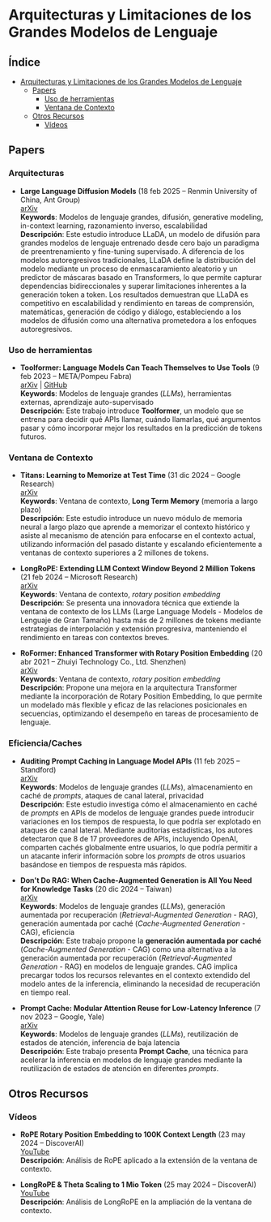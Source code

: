 # Arquitecturas y Limitaciones de los Grandes Modelos de Lenguaje

## Índice

- [Arquitecturas y Limitaciones de los Grandes Modelos de Lenguaje](#arquitecturas-y-limitaciones-de-los-grandes-modelos-de-lenguaje)
  - [Papers](#papers)
    - [Uso de herramientas](#uso-de-herramientas)
    - [Ventana de Contexto](#ventana-de-contexto)
  - [Otros Recursos](#otros-recursos)
    - [Vídeos](#vídeos)

## Papers

### Arquitecturas

* **Large Language Diffusion Models** (18 feb 2025 – Renmin University of China, Ant Group)  
  [arXiv](https://arxiv.org/pdf/2502.09992)  
  **Keywords**: Modelos de lenguaje grandes, difusión, generative modeling, in-context learning, razonamiento inverso, escalabilidad  
  **Descripción**: Este estudio introduce LLaDA, un modelo de difusión para grandes modelos de lenguaje entrenado desde cero bajo un paradigma de preentrenamiento y fine-tuning supervisado. A diferencia de los modelos autoregresivos tradicionales, LLaDA define la distribución del modelo mediante un proceso de enmascaramiento aleatorio y un predictor de máscaras basado en Transformers, lo que permite capturar dependencias bidireccionales y superar limitaciones inherentes a la generación token a token. Los resultados demuestran que LLaDA es competitivo en escalabilidad y rendimiento en tareas de comprensión, matemáticas, generación de código y diálogo, estableciendo a los modelos de difusión como una alternativa prometedora a los enfoques autoregresivos.


### Uso de herramientas

* **Toolformer: Language Models Can Teach Themselves to Use Tools** (9 feb 2023 – META/Pompeu Fabra)  
  [arXiv](https://arxiv.org/abs/2302.04761) | [GitHub](https://github.com/conceptofmind/toolformer)  
  **Keywords**: Modelos de lenguaje grandes (*LLMs*), herramientas externas, aprendizaje auto-supervisado  
  **Descripción**: Este trabajo introduce **Toolformer**, un modelo que se entrena para decidir qué APIs llamar, cuándo llamarlas, qué argumentos pasar y cómo incorporar mejor los resultados en la predicción de tokens futuros. 

### Ventana de Contexto

* **Titans: Learning to Memorize at Test Time** (31 dic 2024 – Google Research)  
  [arXiv](https://arxiv.org/abs/2501.00663)  
  **Keywords**: Ventana de contexto, **Long Term Memory** (memoria a largo plazo)  
  **Descripción**: Este estudio introduce un nuevo módulo de memoria neural a largo plazo que aprende a memorizar el contexto histórico y asiste al mecanismo de atención para enfocarse en el contexto actual, utilizando información del pasado distante y escalando eficientemente a ventanas de contexto superiores a 2 millones de tokens.

* **LongRoPE: Extending LLM Context Window Beyond 2 Million Tokens** (21 feb 2024 – Microsoft Research)  
  [arXiv](https://arxiv.org/abs/2402.13753)  
  **Keywords**: Ventana de contexto, *rotary position embedding*  
  **Descripción**: Se presenta una innovadora técnica que extiende la ventana de contexto de los LLMs (Large Language Models - Modelos de Lenguaje de Gran Tamaño) hasta más de 2 millones de tokens mediante estrategias de interpolación y extensión progresiva, manteniendo el rendimiento en tareas con contextos breves.

* **RoFormer: Enhanced Transformer with Rotary Position Embedding** (20 abr 2021 – Zhuiyi Technology Co., Ltd. Shenzhen)  
  [arXiv](https://arxiv.org/abs/2104.09864)  
  **Keywords**: Ventana de contexto, *rotary position embedding*  
  **Descripción**: Propone una mejora en la arquitectura Transformer mediante la incorporación de Rotary Position Embedding, lo que permite un modelado más flexible y eficaz de las relaciones posicionales en secuencias, optimizando el desempeño en tareas de procesamiento de lenguaje.


### Eficiencia/Caches

* **Auditing Prompt Caching in Language Model APIs** (11 feb 2025 – Standford)    
  [arXiv](https://arxiv.org/abs/2502.07776)  
  **Keywords**: Modelos de lenguaje grandes (*LLMs*), almacenamiento en caché de *prompts*, ataques de canal lateral, privacidad  
  **Descripción**: Este estudio investiga cómo el almacenamiento en caché de *prompts* en APIs de modelos de lenguaje grandes puede introducir variaciones en los tiempos de respuesta, lo que podría ser explotado en ataques de canal lateral. Mediante auditorías estadísticas, los autores detectaron que 8 de 17 proveedores de APIs, incluyendo OpenAI, comparten cachés globalmente entre usuarios, lo que podría permitir a un atacante inferir información sobre los *prompts* de otros usuarios basándose en tiempos de respuesta más rápidos. 

* **Don't Do RAG: When Cache-Augmented Generation is All You Need for Knowledge Tasks** (20 dic 2024 – Taiwan)  
  [arXiv](https://arxiv.org/abs/2412.15605)  
  **Keywords**: Modelos de lenguaje grandes (*LLMs*), generación aumentada por recuperación (*Retrieval-Augmented Generation* - RAG), generación aumentada por caché (*Cache-Augmented Generation* - CAG), eficiencia  
  **Descripción**: Este trabajo propone la **generación aumentada por caché** (*Cache-Augmented Generation* - CAG) como una alternativa a la generación aumentada por recuperación (*Retrieval-Augmented Generation* - RAG) en modelos de lenguaje grandes. CAG implica precargar todos los recursos relevantes en el contexto extendido del modelo antes de la inferencia, eliminando la necesidad de recuperación en tiempo real. 


* **Prompt Cache: Modular Attention Reuse for Low-Latency Inference** (7 nov 2023 – Google, Yale)  
  [arXiv](https://arxiv.org/abs/2311.04934)  
  **Keywords**: Modelos de lenguaje grandes (*LLMs*), reutilización de estados de atención, inferencia de baja latencia  
  **Descripción**: Este trabajo presenta **Prompt Cache**, una técnica para acelerar la inferencia en modelos de lenguaje grandes mediante la reutilización de estados de atención en diferentes *prompts*. 




## Otros Recursos

### Vídeos

* **RoPE Rotary Position Embedding to 100K Context Length** (23 may 2024 – DiscoverAI)  
  [YouTube](https://www.youtube.com/watch?v=DvP8f7eWS7U)  
  **Descripción**: Análisis de RoPE aplicado a la extensión de la ventana de contexto.

* **LongRoPE & Theta Scaling to 1 Mio Token** (25 may 2024 – DiscoverAI)  
  [YouTube](https://www.youtube.com/watch?v=RCSvpYb90qE)  
  **Descripción**: Análisis de LongRoPE en la ampliación de la ventana de contexto.




